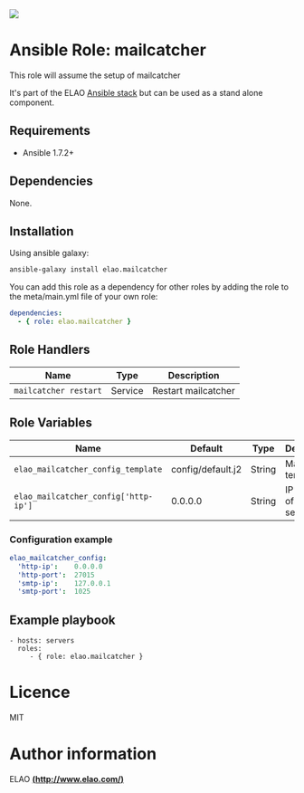 <img src="http://www.elao.com/images/corpo/logo_red_small.png"/>

# Ansible Role: mailcatcher

This role will assume the setup of mailcatcher

It's part of the ELAO [Ansible stack](http://ansible.elao.com) but can be used as a stand alone component.

## Requirements

- Ansible 1.7.2+

## Dependencies

None.

## Installation

Using ansible galaxy:

```bash
ansible-galaxy install elao.mailcatcher
```
You can add this role as a dependency for other roles by adding the role to the meta/main.yml file of your own role:

```yaml
dependencies:
  - { role: elao.mailcatcher }
```

## Role Handlers

| Name                  | Type    | Description         |
| --------------------- | ------- | ------------------- |
| `mailcatcher restart` | Service | Restart mailcatcher |

## Role Variables

| Name                                 | Default           | Type   | Description                   |
| ------------------------------------ | ----------------- | ------ | ----------------------------- |
| `elao_mailcatcher_config_template`   | config/default.j2 | String | Main config template          |
| `elao_mailcatcher_config['http-ip']` | 0.0.0.0           | String | IP address of the http server |

### Configuration example

```yaml
elao_mailcatcher_config:
  'http-ip':    0.0.0.0
  'http-port':  27015
  'smtp-ip':    127.0.0.1
  'smtp-port':  1025
```

## Example playbook

    - hosts: servers
      roles:
         - { role: elao.mailcatcher }

# Licence

MIT

# Author information

ELAO [**(http://www.elao.com/)**](http://www.elao.com)
